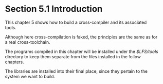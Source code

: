 # Section 5.1 Introduction
This chapter 5 shows how to build a cross-compiler and its associated tools.

Although here cross-compilation is faked, the principles are the same as for a
real cross-toolchain.

The programs compiled in this chapter will be installed under the *$LFS/tools*
directory to keep them separate from the files installed in the follow chapters.

The libraries are installed into their final place, since they pertain to the
system we want to build.
